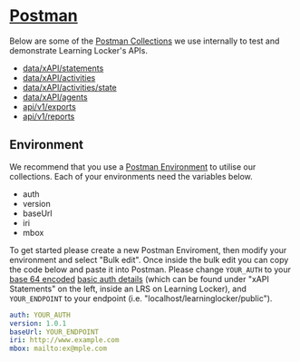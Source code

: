 # [Postman](https://www.getpostman.com)
Below are some of the [Postman Collections](https://www.getpostman.com/docs/collections) we use internally to test and demonstrate Learning Locker's APIs.

- [data/xAPI/statements](https://www.getpostman.com/collections/7a3452d868013026fef6)
- [data/xAPI/activities]()
- [data/xAPI/activities/state](https://www.getpostman.com/collections/c6307884d177fbc684e6)
- [data/xAPI/agents](https://www.getpostman.com/collections/8f1ed1a786c2c61bf087)
- [api/v1/exports](https://www.getpostman.com/collections/66623276d9f0c88b06dd)
- [api/v1/reports](https://www.getpostman.com/collections/c6632fc8938c418492be)

## Environment
We recommend that you use a [Postman Environment](https://www.getpostman.com/docs/environments) to utilise our collections. Each of your environments need the variables below.

- auth
- version
- baseUrl
- iri
- mbox

To get started please create a new Postman Enviroment, then modify your environment and select "Bulk edit". Once inside the bulk edit you can copy the code below and paste it into Postman. Please change `YOUR_AUTH` to your [base 64 encoded](https://www.base64encode.org/) [basic auth details](http://docs.learninglocker.net/statements/#basic-auth) (which can be found under "xAPI Statements" on the left, inside an LRS on Learning Locker), and `YOUR_ENDPOINT` to your endpoint (i.e. "localhost/learninglocker/public").

```yaml
auth: YOUR_AUTH
version: 1.0.1
baseUrl: YOUR_ENDPOINT
iri: http://www.example.com
mbox: mailto:ex@mple.com
```
